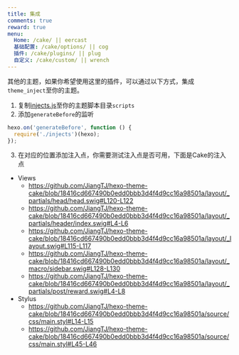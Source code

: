 ```yaml
---
title: 集成
comments: true
reward: true
menu:
  Home: /cake/ || eercast 
  基础配置: /cake/options/ || cog 
  插件: /cake/plugins/ || plug 
  自定义: /cake/custom/ || wrench 
---
```


其他的主题，如果你希望使用这里的插件，可以通过以下方式，集成`theme_inject`至你的主题。

1. 复制[injects.js](https://github.com/JiangTJ/hexo-theme-cake/blob/master/scripts/injects.js)至你的主题脚本目录`scripts`
2. 添加`generateBefore`的监听
  ```js
  hexo.on('generateBefore', function () {
    require('./injects')(hexo);
  });
  ```
3. 在对应的位置添加注入点，你需要测试注入点是否可用，下面是Cake的注入点
  - Views
    - https://github.com/JiangTJ/hexo-theme-cake/blob/18416cd667490b0edd0bbb3d4f4d9cc16a98501a/layout/_partials/head/head.swig#L120-L122
    - https://github.com/JiangTJ/hexo-theme-cake/blob/18416cd667490b0edd0bbb3d4f4d9cc16a98501a/layout/_partials/header/index.swig#L4-L6
    - https://github.com/JiangTJ/hexo-theme-cake/blob/18416cd667490b0edd0bbb3d4f4d9cc16a98501a/layout/_layout.swig#L115-L117
    - https://github.com/JiangTJ/hexo-theme-cake/blob/18416cd667490b0edd0bbb3d4f4d9cc16a98501a/layout/_macro/sidebar.swig#L128-L130
    - https://github.com/JiangTJ/hexo-theme-cake/blob/18416cd667490b0edd0bbb3d4f4d9cc16a98501a/layout/_partials/post/reward.swig#L4-L8
  - Stylus
    - https://github.com/JiangTJ/hexo-theme-cake/blob/18416cd667490b0edd0bbb3d4f4d9cc16a98501a/source/css/main.styl#L14-L15
    - https://github.com/JiangTJ/hexo-theme-cake/blob/18416cd667490b0edd0bbb3d4f4d9cc16a98501a/source/css/main.styl#L45-L46
